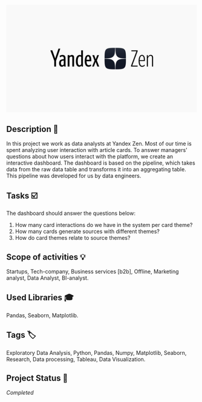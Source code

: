 ![Loan](zen_logo.jpeg)

## Description :key:
In this project we work as data analysts at Yandex Zen. Most of our time is spent analyzing user interaction with article cards. To answer managers' questions about how users interact with the platform, we create an interactive dashboard. The dashboard is based on the pipeline, which takes data from the raw data table and transforms it into an aggregating table. This pipeline was developed for us by data engineers.
  
## Tasks :ballot_box_with_check:
The dashboard should answer the questions below:
  1. How many card interactions do we have in the system per card theme?
  2. How many cards generate sources with different themes?
  3. How do card themes relate to source themes?

## Scope of activities :bulb:
Startups, Tech-company, Business services [b2b], Offline, Marketing analyst, Data Analyst, BI-analyst.


## Used Libraries :mortar_board:
Pandas, Seaborn, Matplotlib.


## Tags :label:
Exploratory Data Analysis, Python, Pandas, Numpy, Matplotlib, Seaborn, Research, Data processing, Tableau, Data Visualization.


## Project Status :black_square_button:
_Completed_ 
